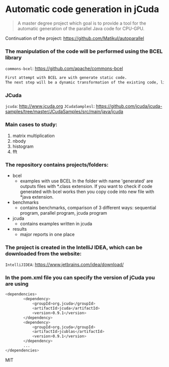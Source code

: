 # Automatic code generation in jCuda 
> A master degree project which goal is to provide a tool for the automatic generation of the parallel Java code for CPU-GPU.

Continuation of the project:  <https://github.com/Matikul/autoparallel>

### The manipulation of the code will be performed using the BCEL library
`commons-bcel`:  <https://github.com/apache/commons-bcel>

```sh
First attempt with BCEL are with generate static code. 
The next step will be a dynamic transformation of the existing code, like injecting one piece of code into another.
```

### JCuda

`jcuda`:  <http://www.jcuda.org>
`JCudaSamplesl`:  <https://github.com/jcuda/jcuda-samples/tree/master/JCudaSamples/src/main/java/jcuda>


### Main cases to study:
1. matrix multiplication
2. nbody
3. histogram
4. fft

### The repository contains projects/folders:
* bcel
    * examples with use BCEL
	In the folder with name 'generated' are outputs files with *.class extension. If you want to check if code generated with bcel works then you copy code into new file with *java extension. 
* benchmarks
    * contains benchmarks, comparison of 3 different ways: sequential program, parallel program, jcuda program
* jcuda
    * contains examples written in jcuda
* results
    * major reports in one place



### The project is created in the IntelliJ IDEA, which can be downloaded from the website:
`IntelliJIDEA`: <https://www.jetbrains.com/idea/download/>


### In the pom.xml file you can specify the version of jCuda you are using
```sh
<dependencies>
        <dependency>
            <groupId>org.jcuda</groupId>
            <artifactId>jcuda</artifactId>
            <version>0.9.1</version>
        </dependency>
        <dependency>
            <groupId>org.jcuda</groupId>
            <artifactId>jcublas</artifactId>
            <version>0.9.1</version>
        </dependency>
        ...
</dependencies>        
```

MIT